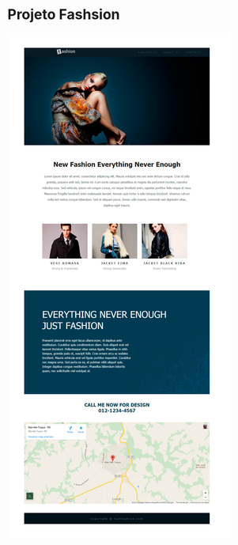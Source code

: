 # Projeto Fashsion
 ![alt text](https://github.com/luiscastrodev/ProjetoFashsion/blob/main/layout_final.jpg)
